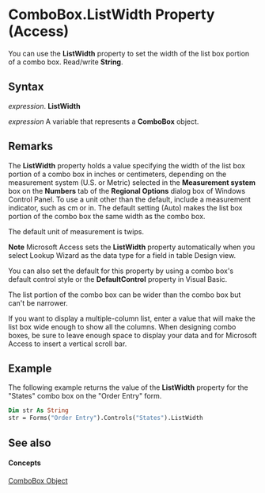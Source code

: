 
# ComboBox.ListWidth Property (Access)

You can use the  **ListWidth** property to set the width of the list box portion of a combo box. Read/write **String**.


## Syntax

 _expression_. **ListWidth**

 _expression_ A variable that represents a **ComboBox** object.


## Remarks

The  **ListWidth** property holds a value specifying the width of the list box portion of a combo box in inches or centimeters, depending on the measurement system (U.S. or Metric) selected in the **Measurement system** box on the **Numbers** tab of the **Regional Options** dialog box of Windows Control Panel. To use a unit other than the default, include a measurement indicator, such as cm or in. The default setting (Auto) makes the list box portion of the combo box the same width as the combo box.

The default unit of measurement is twips.


 **Note**  Microsoft Access sets the  **ListWidth** property automatically when you select Lookup Wizard as the data type for a field in table Design view.

You can also set the default for this property by using a combo box's default control style or the  **DefaultControl** property in Visual Basic.

The list portion of the combo box can be wider than the combo box but can't be narrower.

If you want to display a multiple-column list, enter a value that will make the list box wide enough to show all the columns. When designing combo boxes, be sure to leave enough space to display your data and for Microsoft Access to insert a vertical scroll bar.


## Example

The following example returns the value of the  **ListWidth** property for the "States" combo box on the "Order Entry" form.


```vb
Dim str As String 
str = Forms("Order Entry").Controls("States").ListWidth
```


## See also


#### Concepts


[ComboBox Object](1cf508d5-023e-eb38-3991-71e82b2a4e7e.md)
